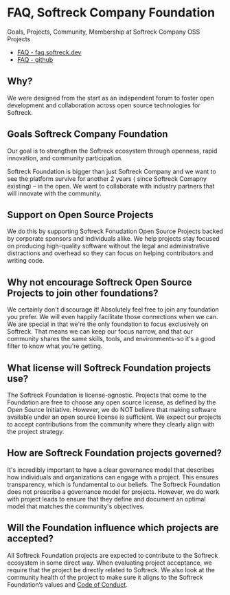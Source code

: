 # FAQ, Softreck Company Foundation

Goals, Projects, Community, Membership at Softreck Company OSS Projects

+ [FAQ - faq.softreck.dev](https://faq.softreck.dev)
+ [FAQ - github](https://softreck.github.io/faq/)

## Why?

We were designed from the start as an independent forum to foster open development and collaboration across open source
technologies for Softreck.

## Goals Softreck Company Foundation

Our goal is to strengthen the Softreck ecosystem through openness, rapid innovation, and community participation.

Softreck Foundation is bigger than just Softreck Company and we want to see the platform survive for another 2 years (
since Softreck Comapny existing) – in the open. We want to collaborate with industry partners that will innovate with
the community.

## Support on Open Source Projects

We do this by supporting Softreck Fonudation Open Source Projects backed by corporate sponsors and individuals alike. 
We
help projects stay focused on producing high-quality software without the legal and administrative distractions and
overhead so they can focus on helping contributors and writing code.

## Why not encourage Softreck Open Source Projects to join other foundations?

We certainly don't discourage it! Absolutely feel free to join any foundation you prefer. We will even happily
facilitate those connections when we can. We are special in that we're the only foundation to focus exclusively on
Softreck. That means we can keep our focus narrow, and that our community shares the same skills, tools, and
environments-so it's a good filter to know what you're getting.

## What license will Softreck Foundation projects use?

The Softreck Foundation is license-agnostic. Projects that come to the Foundation are free to choose any open source
license, as defined by the Open Source Initiative. However, we do NOT believe that making software available under an
open source license is sufficient. We expect our projects to accept contributions from the community where they clearly
align with the project strategy.

## How are Softreck Foundation projects governed?

It's incredibly important to have a clear governance model that describes how individuals and organizations can engage
with a project. This ensures transparency, which is fundamental to our beliefs. The Softreck Foundation does not
prescribe a governance model for projects. However, we do work with project leads to ensure that they define and
document an optimal model that matches the community's objectives.

## Will the Foundation influence which projects are accepted?

All Softreck Foundation projects are expected to contribute to the Softreck ecosystem in some direct way. When
evaluating project acceptance, we require that the project be directly related to Softreck. 
We also look at the
community health of the project to make sure it aligns to the Softreck Foundation’s values
and [Code of Conduct](https://coc.softreck.org).